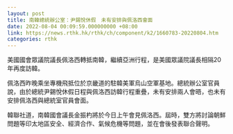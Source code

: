 ```yaml
---
layout: post
title: 南韓總統辦公室：尹錫悅休假　未有安排與佩洛西會面
date: 2022-08-04 00:09:59.000000000 +08:00
link: https://news.rthk.hk/rthk/ch/component/k2/1660783-20220804.htm
categories: rthk
---
```


美國國會眾議院議長佩洛西轉抵南韓，繼續亞洲行程，是美國眾議院議長相隔20年再度訪韓。

佩洛西昨晚乘坐專機飛抵位於京畿道的駐韓美軍烏山空軍基地。總統辦公室官員說，由於總統尹錫悅休假日程與佩洛西訪韓行程重疊，未有安排兩人會晤，也未有安排佩洛西與總統室官員會面。

韓聯社道，南韓國會議長金振杓將於今日上午會見佩洛西。屆時，雙方將討論朝鮮問題等印太地區安全、經濟合作、氣候危機等問題，並在會後發表聯合聲明。
